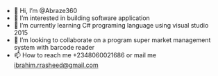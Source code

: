 - 👋 Hi, I’m @Abraze360
- 👀 I’m interested in building software application 
- 🌱 I’m currently learning C# programing language using visual studio 2015
- 💞️ I’m looking to collaborate on a program super market management system with barcode reader 
- 📫 How to reach me +2348060021686 or mail me ibrahim.rrasheed@gmail.com

<!---
Abraze360/Abraze360 is a ✨ special ✨ repository because its `README.md` (this file) appears on your GitHub profile.
You can click the Preview link to take a look at your changes.
--->
